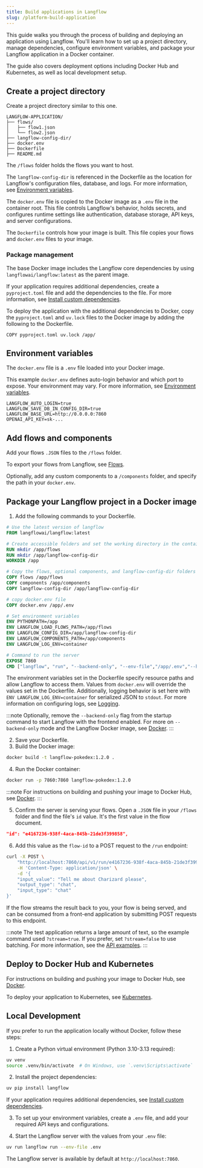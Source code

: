 ```yaml
---
title: Build applications in Langflow
slug: /platform-build-application
---
```


This guide walks you through the process of building and deploying an application using Langflow.
You'll learn how to set up a project directory, manage dependencies, configure environment variables, 
and package your Langflow application in a Docker container. 

The guide also covers deployment options including Docker Hub and Kubernetes,
as well as local development setup.

## Create a project directory

Create a project directory similar to this one.

```text
LANGFLOW-APPLICATION/
├── flows/
│   ├── flow1.json
│   └── flow2.json
├── langflow-config-dir/
├── docker.env
├── Dockerfile
├── README.md
```

The `/flows` folder holds the flows you want to host.

The `langflow-config-dir` is referenced in the Dockerfile as the location for Langflow's configuration files, database, and logs. For more information, see [Environment variables](/environment-variables).

The `docker.env` file is copied to the Docker image as a `.env` file in the container root. This file controls Langflow's behavior, holds secrets, and configures runtime settings like authentication, database storage, API keys, and server configurations.

The `Dockerfile` controls how your image is built. This file copies your flows and `docker.env` files to your image.

### Package management

The base Docker image includes the Langflow core dependencies by using `langflowai/langflow:latest` as the parent image.

If your application requires additional dependencies, create a `pyproject.toml` file and add the dependencies to the file. For more information, see [Install custom dependencies](/install-custom-dependencies).

To deploy the application with the additional dependencies to Docker, copy the `pyproject.toml` and `uv.lock` files to the Docker image by adding the following to the Dockerfile.

```text
COPY pyproject.toml uv.lock /app/
```

## Environment variables

The `docker.env` file is a `.env` file loaded into your Docker image.

This example `docker.env` defines auto-login behavior and which port to expose. Your environment may vary. For more information, see [Environment variables](/environment-variables).

```text
LANGFLOW_AUTO_LOGIN=true
LANGFLOW_SAVE_DB_IN_CONFIG_DIR=true
LANGFLOW_BASE_URL=http://0.0.0.0:7860
OPENAI_API_KEY=sk-...
```

## Add flows and components

Add your flows `.JSON` files to the `/flows` folder.

To export your flows from Langflow, see [Flows](/Concepts/concepts-flows).

Optionally, add any custom components to a `/components` folder, and specify the path in your `docker.env`.

## Package your Langflow project in a Docker image

1. Add the following commands to your Dockerfile.

```dockerfile
# Use the latest version of langflow
FROM langflowai/langflow:latest

# Create accessible folders and set the working directory in the container
RUN mkdir /app/flows
RUN mkdir /app/langflow-config-dir
WORKDIR /app

# Copy the flows, optional components, and langflow-config-dir folders to the container
COPY flows /app/flows
COPY components /app/components
COPY langflow-config-dir /app/langflow-config-dir

# copy docker.env file
COPY docker.env /app/.env

# Set environment variables
ENV PYTHONPATH=/app
ENV LANGFLOW_LOAD_FLOWS_PATH=/app/flows
ENV LANGFLOW_CONFIG_DIR=/app/langflow-config-dir
ENV LANGFLOW_COMPONENTS_PATH=/app/components
ENV LANGFLOW_LOG_ENV=container

# Command to run the server
EXPOSE 7860
CMD ["langflow", "run", "--backend-only", "--env-file","/app/.env","--host", "0.0.0.0", "--port", "7860"]
```

The environment variables set in the Dockerfile specify resource paths and allow Langflow to access them. Values from `docker.env` will override the values set in the Dockerfile. Additionally, logging behavior is set here with `ENV LANGFLOW_LOG_ENV=container` for serialized JSON to `stdout`. For more information on configuring logs, see [Logging](/platform-logging).

:::note
Optionally, remove the `--backend-only` flag from the startup command to start Langflow with the frontend enabled.
For more on `--backend-only` mode and the Langflow Docker image, see [Docker](/deployment-docker).
:::

2. Save your Dockerfile.
3. Build the Docker image:
```bash
docker build -t langflow-pokedex:1.2.0 .
```
4. Run the Docker container:
```bash
docker run -p 7860:7860 langflow-pokedex:1.2.0
```

:::note
For instructions on building and pushing your image to Docker Hub, see [Docker](/deployment-docker).
:::

5. Confirm the server is serving your flows.
Open a `.JSON` file in your `/flows` folder and find the file's `id` value. It's the first value in the flow document.

```json
"id": "e4167236-938f-4aca-845b-21de3f399858",
```

6. Add this value as the `flow-id` to a POST request to the `/run` endpoint:

```bash
curl -X POST \
    "http://localhost:7860/api/v1/run/e4167236-938f-4aca-845b-21de3f399858?stream=true" \
    -H 'Content-Type: application/json' \
    -d '{
    "input_value": "Tell me about Charizard please",
    "output_type": "chat",
    "input_type": "chat"
}'
```

If the flow streams the result back to you, your flow is being served, and can be consumed from a front-end application by submitting POST requests to this endpoint.

:::note
The test application returns a large amount of text, so the example command used `?stream=true`. If you prefer, set `?stream=false` to use batching. For more information, see the [API examples](/api-reference-api-examples#run-flow).
:::

## Deploy to Docker Hub and Kubernetes

For instructions on building and pushing your image to Docker Hub, see [Docker](/deployment-docker).

To deploy your application to Kubernetes, see [Kubernetes](/deployment-kubernetes).

## Local Development

If you prefer to run the application locally without Docker, follow these steps:

1. Create a Python virtual environment (Python 3.10-3.13 required):
```bash
uv venv
source .venv/bin/activate  # On Windows, use `.venv\Scripts\activate`
```

2. Install the project dependencies:
```bash
uv pip install langflow
```

If your application requires additional dependencies, see [Install custom dependencies](/install-custom-dependencies).

3. To set up your environment variables, create a `.env` file, and add your required API keys and configurations.

4. Start the Langflow server with the values from your `.env` file:
```bash
uv run langflow run --env-file .env
```

The Langflow server is available by default at `http://localhost:7860`.


